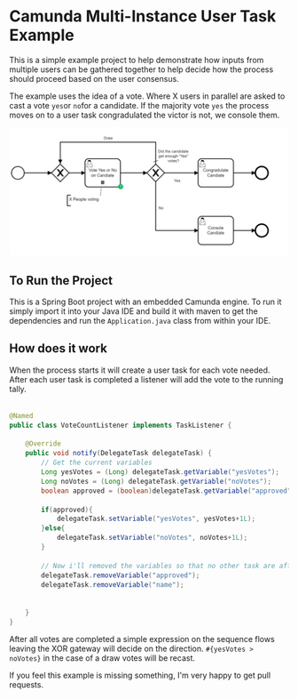# Camunda Multi-Instance User Task Example

This is a simple example project to help demonstrate how inputs from multiple 
users can be gathered together to help decide how the process should proceed based on the 
user consensus. 

The example uses the idea of a vote. Where X users in parallel are asked to cast a vote
`yes`or `no`for a candidate. If the majority vote `yes` the process moves on to a user task congradulated the 
victor is not, we console them. 

![Token Flow Vote](./src/main/resources/image/TokenFlowVote.gif)

## To Run the Project
This is a Spring Boot project with an embedded Camunda engine. 
To run it simply import it into your Java IDE and build it with maven to get the dependencies
and run the ``Application.java`` class from within your IDE. 

## How does it work

When the process starts it will create a user task for each vote needed.
After each user task is completed a listener will add the vote to the running tally.

```java

@Named
public class VoteCountListener implements TaskListener {

    @Override
    public void notify(DelegateTask delegateTask) {
        // Get the current variables
        Long yesVotes = (Long) delegateTask.getVariable("yesVotes");
        Long noVotes = (Long) delegateTask.getVariable("noVotes");
        boolean approved = (boolean)delegateTask.getVariable("approved");

        if(approved){
            delegateTask.setVariable("yesVotes", yesVotes+1L);
        }else{
            delegateTask.setVariable("noVotes", noVotes+1L);
        }
        
        // Now i'll removed the variables so that no other task are affected by it.
        delegateTask.removeVariable("approved");
        delegateTask.removeVariable("name");


    }
}

```
After all votes are completed a simple expression on the sequence flows leaving the 
XOR gateway will decide on the direction. 
`` #{yesVotes > noVotes} `` in the case of a draw votes will be recast. 

If you feel this example is missing something, I'm very happy to get pull requests. 